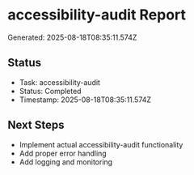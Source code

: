 # accessibility-audit Report

Generated: 2025-08-18T08:35:11.574Z

## Status
- Task: accessibility-audit
- Status: Completed
- Timestamp: 2025-08-18T08:35:11.574Z

## Next Steps
- Implement actual accessibility-audit functionality
- Add proper error handling
- Add logging and monitoring
